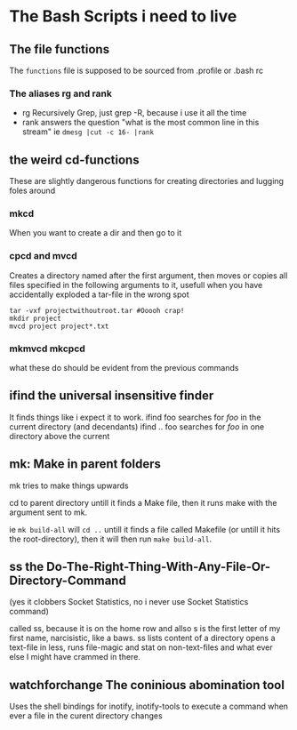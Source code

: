 # The Bash Scripts i need to live

## The file functions
The `functions` file is supposed to be sourced from .profile or .bash rc
### The aliases rg and rank
- rg Recursively Grep, just grep -R, because i use it all the time
- rank answers the question "what is the most common line in this stream" ie `dmesg |cut -c 16- |rank`

## the weird cd-functions
These are slightly dangerous functions for creating directories and lugging foles around
### mkcd 
When you want to create a dir and then go to it

### cpcd and mvcd
Creates a directory named after the first argument, then moves or copies all files specified in the following arguments to it, usefull when you have accidentally exploded a tar-file in the wrong spot

    tar -vxf projectwithoutroot.tar #Ooooh crap!
    mkdir project
    mvcd project project*.txt

### mkmvcd mkcpcd
what these do should be evident from the previous commands


## ifind the universal insensitive finder
It finds things like i expect it to work.
ifind foo  searches for *foo* in the current directory (and decendants) 
ifind .. foo searches for *foo* in one directory above the current

## mk: Make in parent folders
mk tries to make things upwards

cd to parent directory untill it finds a Make file, then it runs make with the argument sent to mk.

ie `mk build-all` will `cd ..` untill it finds a file called Makefile (or untill it hits the root-directory), then it will then run `make build-all`.

## ss the Do-The-Right-Thing-With-Any-File-Or-Directory-Command
(yes it clobbers Socket Statistics, no i never use Socket Statistics command)

called ss, because it is on the home row and allso s is the first letter of my first name, narcisistic, like a baws.
ss lists content of a directory opens a text-file in less, runs file-magic and stat on non-text-files and what ever else I might have crammed in there.

## watchforchange The coninious abomination tool
Uses the shell bindings for inotify, inotify-tools  to execute a command when ever a file in the curent directory changes
